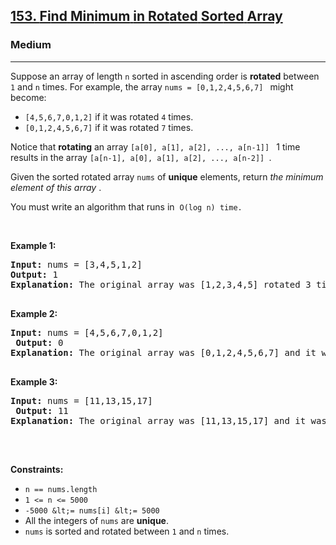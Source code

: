 <h2><a href="https://leetcode.com/problems/find-minimum-in-rotated-sorted-array/">153. <bionify><bionify class="bionify-highlight">Fi</bionify><bionify class="bionify-rest">nd</bionify> <bionify class="bionify-highlight">Min</bionify><bionify class="bionify-rest">imum</bionify> <bionify class="bionify-highlight">i</bionify><bionify class="bionify-rest">n</bionify> <bionify class="bionify-highlight">Rot</bionify><bionify class="bionify-rest">ated</bionify> <bionify class="bionify-highlight">Sor</bionify><bionify class="bionify-rest">ted</bionify> <bionify class="bionify-highlight">Ar</bionify><bionify class="bionify-rest">ray</bionify> </bionify></a></h2><h3>Medium</h3><hr><div><p><bionify><bionify class="bionify-highlight">Sup</bionify><bionify class="bionify-rest">pose</bionify> an <bionify class="bionify-highlight">ar</bionify><bionify class="bionify-rest">ray</bionify> of <bionify class="bionify-highlight">len</bionify><bionify class="bionify-rest">gth</bionify> <bionify class="bionify-highlight"></bionify><bionify class="bionify-rest"></bionify> </bionify><code>n</code><bionify><bionify class="bionify-highlight"></bionify><bionify class="bionify-rest"></bionify> <bionify class="bionify-highlight">sor</bionify><bionify class="bionify-rest">ted</bionify> <bionify class="bionify-highlight">i</bionify><bionify class="bionify-rest">n</bionify> <bionify class="bionify-highlight">asce</bionify><bionify class="bionify-rest">nding</bionify> <bionify class="bionify-highlight">or</bionify><bionify class="bionify-rest">der</bionify> is <bionify class="bionify-highlight"></bionify><bionify class="bionify-rest"></bionify> </bionify><strong>rotated</strong> between <code>1</code> and <code>n</code><bionify><bionify class="bionify-highlight"></bionify><bionify class="bionify-rest"></bionify> <bionify class="bionify-highlight">tim</bionify><bionify class="bionify-rest">es.</bionify> <bionify class="bionify-highlight">F</bionify><bionify class="bionify-rest">or</bionify> <bionify class="bionify-highlight">exam</bionify><bionify class="bionify-rest">ple,</bionify> the <bionify class="bionify-highlight">ar</bionify><bionify class="bionify-rest">ray</bionify> <bionify class="bionify-highlight"></bionify><bionify class="bionify-rest"></bionify> </bionify><code><bionify><bionify class="bionify-highlight">nu</bionify><bionify class="bionify-rest">ms</bionify> <bionify class="bionify-highlight"></bionify><bionify class="bionify-rest">=</bionify> <bionify class="bionify-highlight">[0,1,2</bionify><bionify class="bionify-rest">,4,5,6,7]</bionify> </bionify></code> might become:</p>

<ul>
	<li><code>[4,5,6,7,0,1,2]</code> if it was rotated <code>4</code> times.</li>
	<li><code>[0,1,2,4,5,6,7]</code> if it was rotated <code>7</code> times.</li>
</ul>

<p>Notice that <strong>rotating</strong> an array <code><bionify><bionify class="bionify-highlight">[a[</bionify><bionify class="bionify-rest">0],</bionify> <bionify class="bionify-highlight">a[</bionify><bionify class="bionify-rest">1],</bionify> <bionify class="bionify-highlight">a[</bionify><bionify class="bionify-rest">2],</bionify> <bionify class="bionify-highlight">..</bionify><bionify class="bionify-rest">.,</bionify> <bionify class="bionify-highlight">a[n</bionify><bionify class="bionify-rest">-1]]</bionify> </bionify></code><bionify><bionify class="bionify-highlight"></bionify><bionify class="bionify-rest"></bionify> <bionify class="bionify-highlight"></bionify><bionify class="bionify-rest">1</bionify> <bionify class="bionify-highlight">ti</bionify><bionify class="bionify-rest">me</bionify> <bionify class="bionify-highlight">res</bionify><bionify class="bionify-rest">ults</bionify> <bionify class="bionify-highlight">i</bionify><bionify class="bionify-rest">n</bionify> the <bionify class="bionify-highlight">ar</bionify><bionify class="bionify-rest">ray</bionify> <bionify class="bionify-highlight"></bionify><bionify class="bionify-rest"></bionify> </bionify><code><bionify><bionify class="bionify-highlight">[a[n</bionify><bionify class="bionify-rest">-1],</bionify> <bionify class="bionify-highlight">a[</bionify><bionify class="bionify-rest">0],</bionify> <bionify class="bionify-highlight">a[</bionify><bionify class="bionify-rest">1],</bionify> <bionify class="bionify-highlight">a[</bionify><bionify class="bionify-rest">2],</bionify> <bionify class="bionify-highlight">..</bionify><bionify class="bionify-rest">.,</bionify> <bionify class="bionify-highlight">a[n</bionify><bionify class="bionify-rest">-2]]</bionify> </bionify></code>.</p>

<p><bionify><bionify class="bionify-highlight">Gi</bionify><bionify class="bionify-rest">ven</bionify> the <bionify class="bionify-highlight">sor</bionify><bionify class="bionify-rest">ted</bionify> <bionify class="bionify-highlight">rot</bionify><bionify class="bionify-rest">ated</bionify> <bionify class="bionify-highlight">ar</bionify><bionify class="bionify-rest">ray</bionify> <bionify class="bionify-highlight"></bionify><bionify class="bionify-rest"></bionify> </bionify><code>nums</code> of <strong>unique</strong> elements, return <em><bionify>the <bionify class="bionify-highlight">min</bionify><bionify class="bionify-rest">imum</bionify> <bionify class="bionify-highlight">ele</bionify><bionify class="bionify-rest">ment</bionify> of <bionify class="bionify-highlight">th</bionify><bionify class="bionify-rest">is</bionify> <bionify class="bionify-highlight">ar</bionify><bionify class="bionify-rest">ray</bionify> </bionify></em>.</p>

<p><bionify><bionify class="bionify-highlight">Y</bionify><bionify class="bionify-rest">ou</bionify> <bionify class="bionify-highlight">mu</bionify><bionify class="bionify-rest">st</bionify> <bionify class="bionify-highlight">wr</bionify><bionify class="bionify-rest">ite</bionify> an <bionify class="bionify-highlight">algo</bionify><bionify class="bionify-rest">rithm</bionify> <bionify class="bionify-highlight">th</bionify><bionify class="bionify-rest">at</bionify> <bionify class="bionify-highlight">ru</bionify><bionify class="bionify-rest">ns</bionify> <bionify class="bionify-highlight">i</bionify><bionify class="bionify-rest">n&nbsp;</bionify> </bionify><code>O(log n) time.</code></p>

<p>&nbsp;</p>
<p><strong class="example">Example 1:</strong></p>

<pre><strong>Input:</strong> nums = [3,4,5,1,2]
<strong>Output:</strong> 1
<strong>Explanation:</strong><bionify><bionify class="bionify-highlight"></bionify><bionify class="bionify-rest"></bionify> <bionify class="bionify-highlight">T</bionify><bionify class="bionify-rest">he</bionify> <bionify class="bionify-highlight">orig</bionify><bionify class="bionify-rest">inal</bionify> <bionify class="bionify-highlight">ar</bionify><bionify class="bionify-rest">ray</bionify> <bionify class="bionify-highlight">w</bionify><bionify class="bionify-rest">as</bionify> <bionify class="bionify-highlight">[1,2,</bionify><bionify class="bionify-rest">3,4,5]</bionify> <bionify class="bionify-highlight">rot</bionify><bionify class="bionify-rest">ated</bionify> <bionify class="bionify-highlight"></bionify><bionify class="bionify-rest">3</bionify> <bionify class="bionify-highlight">tim</bionify><bionify class="bionify-rest">es.
</bionify> </bionify></pre>

<p><strong class="example">Example 2:</strong></p>

<pre><strong>Input:</strong><bionify><bionify class="bionify-highlight"></bionify><bionify class="bionify-rest"></bionify> <bionify class="bionify-highlight">nu</bionify><bionify class="bionify-rest">ms</bionify> <bionify class="bionify-highlight"></bionify><bionify class="bionify-rest">=</bionify> <bionify class="bionify-highlight">[4,5,6,</bionify><bionify class="bionify-rest">7,0,1,2]
</bionify> </bionify><strong>Output:</strong> 0
<strong>Explanation:</strong><bionify><bionify class="bionify-highlight"></bionify><bionify class="bionify-rest"></bionify> <bionify class="bionify-highlight">T</bionify><bionify class="bionify-rest">he</bionify> <bionify class="bionify-highlight">orig</bionify><bionify class="bionify-rest">inal</bionify> <bionify class="bionify-highlight">ar</bionify><bionify class="bionify-rest">ray</bionify> <bionify class="bionify-highlight">w</bionify><bionify class="bionify-rest">as</bionify> <bionify class="bionify-highlight">[0,1,2</bionify><bionify class="bionify-rest">,4,5,6,7]</bionify> and it <bionify class="bionify-highlight">w</bionify><bionify class="bionify-rest">as</bionify> <bionify class="bionify-highlight">rot</bionify><bionify class="bionify-rest">ated</bionify> <bionify class="bionify-highlight"></bionify><bionify class="bionify-rest">4</bionify> <bionify class="bionify-highlight">tim</bionify><bionify class="bionify-rest">es.
</bionify> </bionify></pre>

<p><strong class="example">Example 3:</strong></p>

<pre><strong>Input:</strong><bionify><bionify class="bionify-highlight"></bionify><bionify class="bionify-rest"></bionify> <bionify class="bionify-highlight">nu</bionify><bionify class="bionify-rest">ms</bionify> <bionify class="bionify-highlight"></bionify><bionify class="bionify-rest">=</bionify> <bionify class="bionify-highlight">[11,13</bionify><bionify class="bionify-rest">,15,17]
</bionify> </bionify><strong>Output:</strong> 11
<strong>Explanation:</strong><bionify><bionify class="bionify-highlight"></bionify><bionify class="bionify-rest"></bionify> <bionify class="bionify-highlight">T</bionify><bionify class="bionify-rest">he</bionify> <bionify class="bionify-highlight">orig</bionify><bionify class="bionify-rest">inal</bionify> <bionify class="bionify-highlight">ar</bionify><bionify class="bionify-rest">ray</bionify> <bionify class="bionify-highlight">w</bionify><bionify class="bionify-rest">as</bionify> <bionify class="bionify-highlight">[11,13</bionify><bionify class="bionify-rest">,15,17]</bionify> and it <bionify class="bionify-highlight">w</bionify><bionify class="bionify-rest">as</bionify> <bionify class="bionify-highlight">rot</bionify><bionify class="bionify-rest">ated</bionify> <bionify class="bionify-highlight"></bionify><bionify class="bionify-rest">4</bionify> <bionify class="bionify-highlight">tim</bionify><bionify class="bionify-rest">es.</bionify> <bionify class="bionify-highlight"></bionify><bionify class="bionify-rest">
</bionify> </bionify></pre>

<p>&nbsp;</p>
<p><strong>Constraints:</strong></p>

<ul>
	<li><code>n == nums.length</code></li>
	<li><code>1 &lt;= n &lt;= 5000</code></li>
	<li><code><bionify><bionify class="bionify-highlight">-5</bionify><bionify class="bionify-rest">000</bionify> <bionify class="bionify-highlight">&amp;l</bionify><bionify class="bionify-rest">t;=</bionify> <bionify class="bionify-highlight">num</bionify><bionify class="bionify-rest">s[i]</bionify> <bionify class="bionify-highlight">&amp;l</bionify><bionify class="bionify-rest">t;=</bionify> <bionify class="bionify-highlight">50</bionify><bionify class="bionify-rest">00</bionify> </bionify></code></li>
	<li>All the integers of <code>nums</code> are <strong>unique</strong>.</li>
	<li><code>nums</code><bionify><bionify class="bionify-highlight"></bionify><bionify class="bionify-rest"></bionify> is <bionify class="bionify-highlight">sor</bionify><bionify class="bionify-rest">ted</bionify> and <bionify class="bionify-highlight">rot</bionify><bionify class="bionify-rest">ated</bionify> <bionify class="bionify-highlight">bet</bionify><bionify class="bionify-rest">ween</bionify> <bionify class="bionify-highlight"></bionify><bionify class="bionify-rest"></bionify> </bionify><code>1</code> and <code>n</code> times.</li>
</ul>
</div>